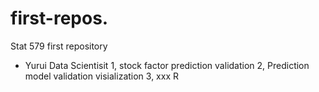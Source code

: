 # first-repos.
Stat 579 first repository

- Yurui
 Data Scientisit
 1, stock factor prediction validation
 2, Prediction model validation visialization
 3, xxx
 R
